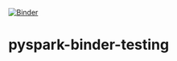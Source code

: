 [![Binder](https://mybinder.org/badge_logo.svg)](https://mybinder.org/v2/gh/natianyudi/pyspark-binder-testing.git/HEAD)

# pyspark-binder-testing